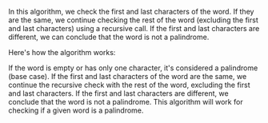 In this algorithm, we check the first and last characters of the word. If they are the same, we continue checking the rest of the word (excluding the first and last characters) using a recursive call. If the first and last characters are different, we can conclude that the word is not a palindrome.

Here's how the algorithm works:

If the word is empty or has only one character, it's considered a palindrome (base case).
If the first and last characters of the word are the same, we continue the recursive check with the rest of the word, excluding the first and last characters.
If the first and last characters are different, we conclude that the word is not a palindrome.
This algorithm will work for checking if a given word is a palindrome.
